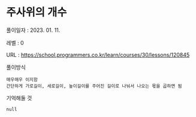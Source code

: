 # 주사위의 개수
풀이일자 : 2023. 01. 11.  
    
레벨 : 0    

URL : https://school.programmers.co.kr/learn/courses/30/lessons/120845  
    
풀이방식    

    매우매우 이지함
    간단하게 가로길이, 세로길이, 높이길이를 주어진 길이로 나눠서 나오는 몫을 곱하면 됨

기억해둘 것  
    
    null
